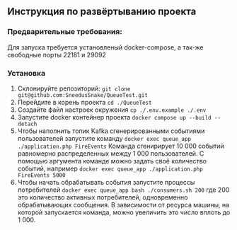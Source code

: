 ## Инструкция по развёртыванию проекта

### Предварительные требования:
Для запуска требуется установленый docker-compose, а так-же свободные порты 22181 и 29092

### Установка
1. Склонируйте репозиторий: `git clone git@github.com:SneedusSnake/QueueTest.git`
2. Перейдите в корень проекта `cd ./QueueTest`
3. Создайте файл настроек окружения `cp ./.env.example ./.env`
4. Запустите docker контейнер проекта `docker compose up --build --detach`
5. Чтобы наполнить топик Kafka сгенерированными событиями пользователей запустите команду `docker exec queue_app ./application.php FireEvents`
Команда сгенирирует 10 000 событий равномерно распределенных между 1 000 пользователей. С помощью аргумента команде можно задать своё количество событий, например `docker exec queue_app ./application.php FireEvents 5000`
6. Чтобы начать обрабатывать события запустите процессы потребителей `docker exec queue_app bash ./consumers.sh 200` где 200 это количество активных потребителей, одновременно обрабатывающих сообщения. В зависимости от ресурса машины, на которой запускается команда, можно увеличить это число вплоть до 1 000.